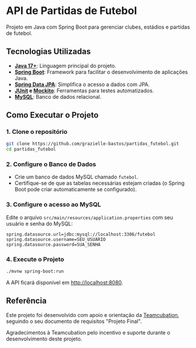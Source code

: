 # API de Partidas de Futebol

Projeto em Java com Spring Boot para gerenciar clubes, estádios e partidas de futebol.

## Tecnologias Utilizadas

- **[Java 17+](https://dev.java/learn/)**: Linguagem principal do projeto.
- **[Spring Boot](https://spring.io/projects/spring-boot)**: Framework para facilitar o desenvolvimento de aplicações Java.
- **[Spring Data JPA](https://spring.io/projects/spring-data-jpa)**: Simplifica o acesso a dados com JPA.
- **[JUnit](https://junit.org/junit5/) e [Mockito](https://site.mockito.org/)**: Ferramentas para testes automatizados.
- **[MySQL](https://dev.mysql.com/doc/)**: Banco de dados relacional.

## Como Executar o Projeto

### 1. Clone o repositório

```bash
git clone https://github.com/grazielle-bastos/partidas_futebol.git
cd partidas_futebol
```

### 2. Configure o Banco de Dados

- Crie um banco de dados MySQL chamado `futebol`.
- Certifique-se de que as tabelas necessárias estejam criadas (o Spring Boot pode criar automaticamente se configurado).

### 3. Configure o acesso ao MySQL

Edite o arquivo `src/main/resources/application.properties` com seu usuário e senha do MySQL:

```properties
spring.datasource.url=jdbc:mysql://localhost:3306/futebol
spring.datasource.username=SEU_USUARIO
spring.datasource.password=SUA_SENHA
```

### 4. Execute o Projeto

```bash
./mvnw spring-boot:run
```

A API ficará disponível em [http://localhost:8080](http://localhost:8080).

## Referência

Este projeto foi desenvolvido com apoio e orientação da [Teamcubation](https://teamcubation.com/), seguindo o seu documento de requisitos "Projeto Final".

Agradecimentos à Teamcubation pelo incentivo e suporte durante o desenvolvimento deste projeto.
